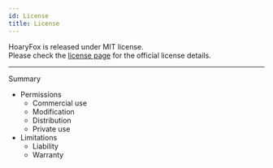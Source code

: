 ```yaml
---
id: License
title: License
---
```


HoaryFox is released under MIT license.  
Please check the [license page](https://github.com/hrntsm/HoaryFox/blob/main/LICENSE) for the official license details.

---

Summary

- Permissions
  - Commercial use
  - Modification
  - Distribution
  - Private use
- Limitations
  - Liability
  - Warranty